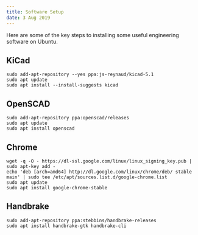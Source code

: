 ```yaml
---
title: Software Setup
date: 3 Aug 2019
---
```


Here are some of the key steps to installing some useful engineering
software on Ubuntu.

## KiCad

```
sudo add-apt-repository --yes ppa:js-reynaud/kicad-5.1
sudo apt update
sudo apt install --install-suggests kicad
```

## OpenSCAD

```
sudo add-apt-repository ppa:openscad/releases
sudo apt update
sudo apt install openscad
```

## Chrome

```
wget -q -O - https://dl-ssl.google.com/linux/linux_signing_key.pub | sudo apt-key add -
echo 'deb [arch=amd64] http://dl.google.com/linux/chrome/deb/ stable main' | sudo tee /etc/apt/sources.list.d/google-chrome.list
sudo apt update 
sudo apt install google-chrome-stable
```

## Handbrake

```
sudo add-apt-repository ppa:stebbins/handbrake-releases
sudo apt install handbrake-gtk handbrake-cli
```
